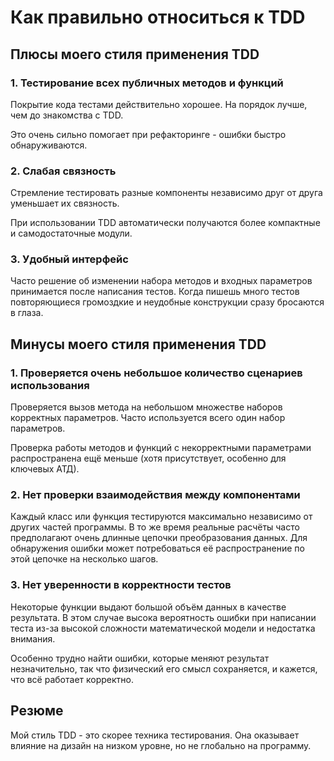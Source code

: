 # Как правильно относиться к TDD

## Плюсы моего стиля применения TDD

### 1. Тестирование всех публичных методов и функций
Покрытие кода тестами действительно хорошее.
На порядок лучше, чем до знакомства с TDD.

Это очень сильно помогает при рефакторинге - ошибки быстро обнаруживаются.


### 2. Слабая связность
Стремление тестировать разные компоненты независимо друг от друга
уменьшает их связность.

При использовании TDD автоматически получаются более компактные
и самодостаточные модули.


### 3. Удобный интерфейс
Часто решение об изменении набора методов и входных параметров принимается
после написания тестов.
Когда пишешь много тестов повторяющиеся громоздкие и неудобные конструкции
сразу бросаются в глаза.


## Минусы моего стиля применения TDD

### 1. Проверяется очень небольшое количество сценариев использования
Проверяется вызов метода на небольшом множестве наборов корректных параметров.
Часто используется всего один набор параметров.

Проверка работы методов и функций с некорректными параметрами распространена
ещё меньше (хотя присутствует, особенно для ключевых АТД).


### 2. Нет проверки взаимодействия между компонентами
Каждый класс или функция тестируются максимально независимо от других
частей программы.
В то же время реальные расчёты часто предполагают очень длинные цепочки
преобразования данных.
Для обнаружения ошибки может потребоваться её распространение по этой цепочке
на несколько шагов.


### 3. Нет уверенности в корректности тестов
Некоторые функции выдают большой объём данных в качестве результата.
В этом случае высока вероятность ошибки при написании теста из-за
высокой сложности математической модели и недостатка внимания.

Особенно трудно найти ошибки, которые меняют результат незначительно,
так что физический его смысл сохраняется, и кажется, что всё работает корректно.


## Резюме
Мой стиль TDD - это скорее техника тестирования.
Она оказывает влияние на дизайн на низком уровне, но не глобально на программу.